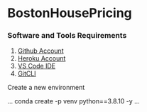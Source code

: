 # BostonHousePricing

### Software and Tools Requirements

1. [Github Account](https://github.com)
2. [Heroku Account](https://heroku.com)
3. [VS Code IDE](https://code.visualstudio.com/)
4. [GitCLI](htts:/git-scm.com/book/en/v2/Getting-started-The-Command-Line)

Create a new environment

...
conda create -p venv python==3.8.10 -y
...